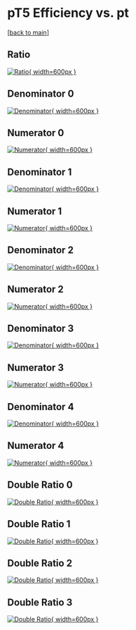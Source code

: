 # pT5 Efficiency vs. pt

[[back to main](./)]



## Ratio

[![Ratio](../mtv/var/pT5_xtr_321_1_eff_pt.png){ width=600px }](../mtv/var/pT5_xtr_321_1_eff_pt.pdf)

## Denominator 0

[![Denominator](../mtv/den/pT5_xtr_321_1_eff_pt_den0.png){ width=600px }](../mtv/den/pT5_xtr_321_1_eff_pt_den0.pdf)

## Numerator 0

[![Numerator](../mtv/num/pT5_xtr_321_1_eff_pt_num0.png){ width=600px }](../mtv/num/pT5_xtr_321_1_eff_pt_num0.pdf)

## Denominator 1

[![Denominator](../mtv/den/pT5_xtr_321_1_eff_pt_den1.png){ width=600px }](../mtv/den/pT5_xtr_321_1_eff_pt_den1.pdf)

## Numerator 1

[![Numerator](../mtv/num/pT5_xtr_321_1_eff_pt_num1.png){ width=600px }](../mtv/num/pT5_xtr_321_1_eff_pt_num1.pdf)

## Denominator 2

[![Denominator](../mtv/den/pT5_xtr_321_1_eff_pt_den2.png){ width=600px }](../mtv/den/pT5_xtr_321_1_eff_pt_den2.pdf)

## Numerator 2

[![Numerator](../mtv/num/pT5_xtr_321_1_eff_pt_num2.png){ width=600px }](../mtv/num/pT5_xtr_321_1_eff_pt_num2.pdf)

## Denominator 3

[![Denominator](../mtv/den/pT5_xtr_321_1_eff_pt_den3.png){ width=600px }](../mtv/den/pT5_xtr_321_1_eff_pt_den3.pdf)

## Numerator 3

[![Numerator](../mtv/num/pT5_xtr_321_1_eff_pt_num3.png){ width=600px }](../mtv/num/pT5_xtr_321_1_eff_pt_num3.pdf)

## Denominator 4

[![Denominator](../mtv/den/pT5_xtr_321_1_eff_pt_den4.png){ width=600px }](../mtv/den/pT5_xtr_321_1_eff_pt_den4.pdf)

## Numerator 4

[![Numerator](../mtv/num/pT5_xtr_321_1_eff_pt_num4.png){ width=600px }](../mtv/num/pT5_xtr_321_1_eff_pt_num4.pdf)

## Double Ratio 0

[![Double Ratio](../mtv/ratio/pT5_xtr_321_1_eff_pt_ratio0.png){ width=600px }](../mtv/ratio/pT5_xtr_321_1_eff_pt_ratio0.pdf)

## Double Ratio 1

[![Double Ratio](../mtv/ratio/pT5_xtr_321_1_eff_pt_ratio1.png){ width=600px }](../mtv/ratio/pT5_xtr_321_1_eff_pt_ratio1.pdf)

## Double Ratio 2

[![Double Ratio](../mtv/ratio/pT5_xtr_321_1_eff_pt_ratio2.png){ width=600px }](../mtv/ratio/pT5_xtr_321_1_eff_pt_ratio2.pdf)

## Double Ratio 3

[![Double Ratio](../mtv/ratio/pT5_xtr_321_1_eff_pt_ratio3.png){ width=600px }](../mtv/ratio/pT5_xtr_321_1_eff_pt_ratio3.pdf)

